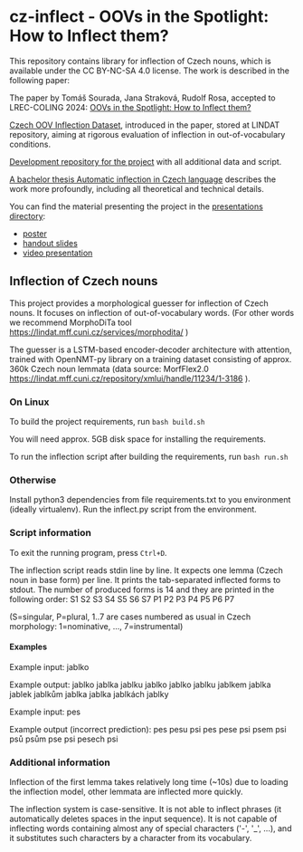 # cz-inflect - OOVs in the Spotlight: How to Inflect them?

This repository contains library for inflection of Czech nouns, which is available under the CC BY-NC-SA 4.0 license. The work is described in the following paper:

The paper by Tomáš Sourada, Jana Straková, Rudolf Rosa, accepted to LREC-COLING 2024: [OOVs in the Spotlight: How to Inflect them?](https://doi.org/10.48550/arXiv.2404.08974)

[Czech OOV Inflection Dataset](http://hdl.handle.net/11234/1-5471), introduced in the paper, stored at LINDAT repository, aiming at rigorous evaluation of inflection in out-of-vocabulary conditions.

[Development repository for the project](https://github.com/tomsouri/cz-inflect-dev) with all additional data and script.

[A bachelor thesis Automatic inflection in Czech language](http://hdl.handle.net/20.500.11956/184286) describes the work more profoundly, including all theoretical and technical details.

You can find the material presenting the project in the [presentations directory](presentations/):
- [poster](presentations/poster-OOVs-in-the-Spotlight-How-to-Inflect-them.pdf)
- [handout slides](presentations/handout-OOVs-in-the-Spotlight-How-to-Inflect-them.pdf)
- [video presentation](presentations/video-OOVs-in-the-Spotlight-How-to-Inflect-them.mp4)

## Inflection of Czech nouns

This project provides a morphological guesser for inflection of Czech nouns. It focuses on inflection of out-of-vocabulary words. (For other words we recommend MorphoDiTa tool https://lindat.mff.cuni.cz/services/morphodita/ )

The guesser is a LSTM-based encoder-decoder architecture with attention, trained with OpenNMT-py library on a training dataset consisting of approx. 360k Czech noun lemmata (data source: MorfFlex2.0 https://lindat.mff.cuni.cz/repository/xmlui/handle/11234/1-3186 ).


### On Linux

To build the project requirements, run
`bash build.sh`

You will need approx. 5GB disk space for installing the requirements.

To run the inflection script after building the requirements, run
`bash run.sh`

### Otherwise

Install python3 dependencies from file requirements.txt to you environment (ideally virtualenv).
Run the inflect.py script from the environment.

### Script information
To exit the running program, press `Ctrl+D`.

The inflection script reads stdin line by line. It expects one lemma (Czech noun in base form) per line.
It prints the tab-separated inflected forms to stdout.
The number of produced forms is 14 and they are printed in the following order:
S1	S2	S3	S4	S5	S6	S7	P1	P2	P3	P4	P5	P6	P7

(S=singular, P=plural, 1..7 are cases numbered as usual in Czech morphology: 1=nominative, ..., 7=instrumental)

#### Examples
Example input:
jablko

Example output:
jablko	jablka	jablku	jablko	jablko	jablku	jablkem	jablka	jablek	jablkům	jablka	jablka	jablkách	jablky

 
Example input:
pes

Example output (incorrect prediction):
pes	pesu	psi	pes	pese	psi	psem	psi	psů	psům	pse	psi	pesech	psi


### Additional information
Inflection of the first lemma takes relatively long time (~10s) due to loading the inflection model, other lemmata are inflected more quickly.

The inflection system is case-sensitive. It is not able to inflect phrases (it automatically deletes spaces in the input sequence). It is not capable of inflecting words containing almost any of special characters ('-', '_', ...), and it substitutes such characters by a character from its vocabulary.

